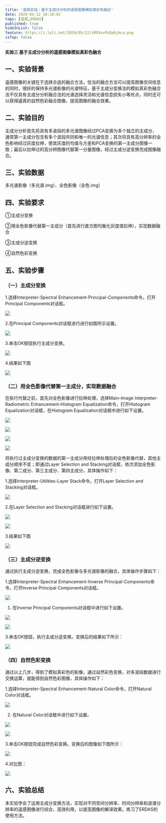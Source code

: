 ```yaml
---
title: '遥感实验：基于主成分分析的遥感图像模拟真彩色融合'
date: 2020-05-12 18:18:42
tags: [遥感,ERDAS]
published: true
hideInList: false
feature: https://i.loli.net/2020/05/12/zRO9svPkQwbjHca.png
isTop: false
---
```

**实验三 基于主成分分析的遥感图像模拟真彩色融合**

## **一、实验背景**

遥感图像的关键在于选择合适的融合方法，恰当的融合方法可以提高图像空间信息的同时，很好的保持多光谱影像的光谱特征，基于主成分变换法的模拟真彩色融合法不仅具有主成分分析融合法的光谱选择灵活和光谱信息损失小等优点，同时还可以获得逼真的自然色彩融合图像，提高图像的融合效果。

## **二、实验目的**

主成分分析首先将具有多波段的多光谱图像经过PCA变换为多个独立的主成分，通常第一主成分包含有多个波段共同和唯一的光谱信息；其次将具有高分辨率的全色影响经过灰度拉伸，使其灰度的均值与方差和PCA变换的第一主成分图像一致；最后以拉伸过的高分辨图像代替第一分量图像，经过主成分逆变换完成图像融合。

## **三、实验数据**

多光谱影像（多光谱.img）、全色影像（全色.img）

## **四、实验要求**

①主成分变换

②用全色影像代替第一主成分（首先进行直方图均衡化灰度值拉伸），实现数据融合

③主成分逆变换

④自然色彩变换

## **五、实验步骤**

### **（一）主成分变换**

1.选择Interpreter-Spectral Enhancement-Principal-Components命令，打开Principal
Components对话框。

![](https://blog.manchan.ml/post-images/68788931183f51e82236e1e5488cab53.png)

2.在Principal Components对话框进行进行如图所示设置。

![](https://blog.manchan.ml/post-images/cbf28beb387946a4316a9a9c61fcbc69.png)

3.单击OK按钮执行主成分变换。

![](https://blog.manchan.ml/post-images/4c1dc4f7d481e0c5c9dca56478717c74.png)

4.结果如下图

![](https://blog.manchan.ml/post-images/032f73b04587ad57e2a9cc35b4133866.png)

### **（二）用全色影像代替第一主成分，实现数据融合**

在执行代替之前，首先对全色影像进行拉伸处理，选择Main-Image
Interpreter-Radiometric Enhancement-Histogram Equalization命令，打开Histogram
Equalization对话框，在Histogram Equalization对话框中进行如下设置。

![](https://blog.manchan.ml/post-images/414358888dcfb12ac21d42e60d661a03.png)

![](https://blog.manchan.ml/post-images/b187f72ca24567e3db6a189770f37d72.png)

![](https://blog.manchan.ml/post-images/ccfa1778f5025b44f85ec212d73d4652.png)

![](https://blog.manchan.ml/post-images/610cd5da30066888216945285576ee25.png)

将执行过主成分变换的数据的第一主成分用经拉伸处理后的全色影像代替，其他主成分顺序不变；即通过Layer
Selection and
Stacking对话框，依次添加全色影像、第二成分、第三主成分、第四主成分，具体操作如下：

1.选择Interpreter-Utilities-Layer Stack命令，打开Layer Selection and
Stacking对话框。

![](https://blog.manchan.ml/post-images/62add25a9c70826a31b55521d203516e.png)

2.在Layer Selection and Stacking对话框进行如下设置。

![](https://blog.manchan.ml/post-images/d9fa0a5d3ff420c0484f5dc38c0afed2.png)

![](https://blog.manchan.ml/post-images/feb9e785ad21aa147ce906eec62e3db3.png)

3.结果如下图

![](https://blog.manchan.ml/post-images/0fa6be254d9855bee94e1e09647d3572.png)

### **（三）主成分逆变换**

通过执行主成分逆变换，完成全色影像与多光谱影像的融合，具体操作步骤如下：

1.选择Interpreter-Spectral Enhancement-Inverse
Principal-Components命令，打开Inverse Principal Components对话框。

![](https://blog.manchan.ml/post-images/2ea8d96185247df2a0bbc20990b5a4ef.png)

1. 在Inverse Principal Components对话框中进行如下设置。

![](https://blog.manchan.ml/post-images/01fe85730949887b706248d20a4a6f12.png)

![](https://blog.manchan.ml/post-images/392868f4297109c6877a575b28e577df.png)

3.单击OK按钮，执行主成分逆变换。变换后的结果如下所示：

![](https://blog.manchan.ml/post-images/5ed5eaa63275bcb30bcabcd41b77578e.png)

### **（四）自然色彩变换**

通过以上几步，得到了模拟真彩色的影像，通过自然彩色变换，对多波段数据进行交换运算，就能得到自然色彩图像，具体操作如下：

1.选择Interpreter-Spectral Enhancement-Natural Color命令，打开Natural
Color对话框。

![](https://blog.manchan.ml/post-images/b6391176cdc0fba731ce269176fd0a0c.png)

2. 在Natural Color对话框中进行如下设置。

![](https://blog.manchan.ml/post-images/bc8aab94cc505d42c42eec383692b4d3.png)

![](https://blog.manchan.ml/post-images/177b782c8585e2358578bdaa8b382a10.png)

3.单击OK按钮完成自然色彩变换。变换后的图像如下图所示：

![](https://blog.manchan.ml/post-images/86d38cb7fa7554bf540a6f163a68837d.png)

4.对比图：

![](https://blog.manchan.ml/post-images/be7ac4bdcc2b5c0e77f4100ba78690ad.png)

## **六、实验总结**

本实验学会了运用主成分变换方法，实现对不同空间分辨率、时间分辨率和波谱分辨率的遥感图像进行综合、高效利用，以提高图像的解译效果。练习了ERDAS的使用方法。